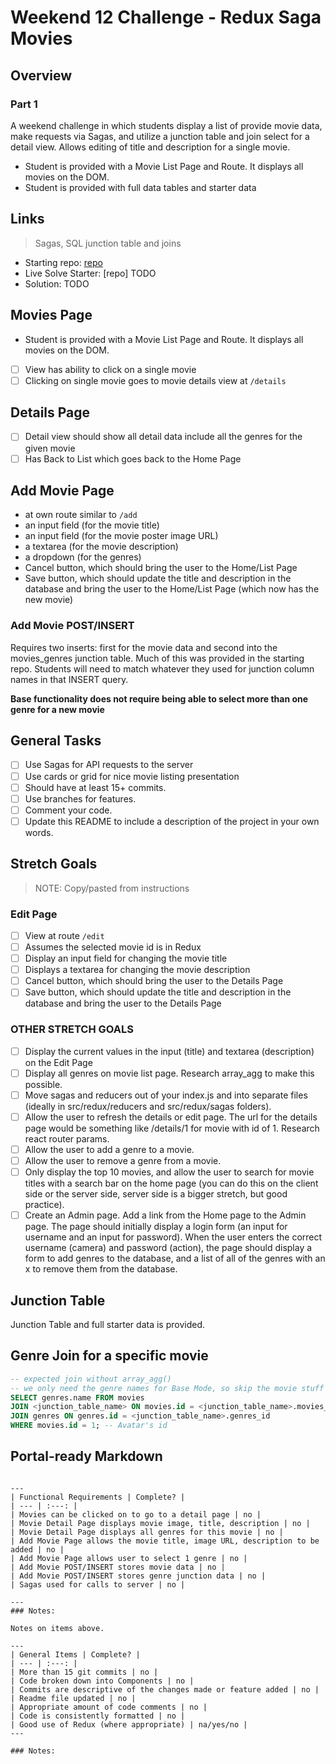 # Weekend 12 Challenge - Redux Saga Movies

## Overview

### Part 1

A weekend challenge in which students display a list of provide movie data, make requests via Sagas, and utilize a junction table and join select for a detail view. Allows editing of title and description for a single movie.

- Student is provided with a Movie List Page and Route. It displays all movies on the DOM.
- Student is provided with full data tables and starter data

## Links

> Sagas, SQL junction table and joins

- Starting repo: [repo](https://github.com/PrimeAcademy/weekend-movie-sagas)
- Live Solve Starter: [repo] TODO
- Solution: TODO
    

## Movies Page

- Student is provided with a Movie List Page and Route. It displays all movies on the DOM.
- [ ] View has ability to click on a single movie
- [ ] Clicking on single movie goes to movie details view at `/details`

## Details Page

- [ ] Detail view should show all detail data include all the genres for the given movie
- [ ] Has Back to List which goes back to the Home Page

## Add Movie Page

- at own route similar to `/add`
- an input field (for the movie title)
- an input field (for the movie poster image URL)
- a textarea (for the movie description)
- a dropdown (for the genres)
- Cancel button, which should bring the user to the Home/List Page
- Save button, which should update the title and description in the database and bring the user to the Home/List Page (which now has the new movie)

### Add Movie POST/INSERT

Requires two inserts: first for the movie data and second into the movies_genres junction table. Much of this was provided in the starting repo. Students will need to match whatever they used for junction column names in that INSERT query.

**Base functionality does not require being able to select more than one genre for a new movie**



## General Tasks

- [ ] Use Sagas for API requests to the server
- [ ] Use cards or grid for nice movie listing presentation
- [ ] Should have at least 15+ commits. 
- [ ] Use branches for features.
- [ ] Comment your code.
- [ ] Update this README to include a description of the project in your own words.

## Stretch Goals

> NOTE: Copy/pasted from instructions


### Edit Page

- [ ] View at route `/edit`
- [ ] Assumes the selected movie id is in Redux
- [ ] Display an input field for changing the movie title
- [ ] Displays a textarea for changing the movie description
- [ ] Cancel button, which should bring the user to the Details Page
- [ ] Save button, which should update the title and description in the database and bring the user to the Details Page

### OTHER STRETCH GOALS
- [ ] Display the current values in the input (title) and textarea (description) on the Edit Page
- [ ] Display all genres on movie list page. Research array_agg to make this possible.
- [ ] Move sagas and reducers out of your index.js and into separate files (ideally in src/redux/reducers and src/redux/sagas folders).
- [ ] Allow the user to refresh the details or edit page. The url for the details page would be something like /details/1 for movie with id of 1. Research react router params.
- [ ] Allow the user to add a genre to a movie.
- [ ] Allow the user to remove a genre from a movie.
- [ ] Only display the top 10 movies, and allow the user to search for movie titles with a search bar on the home page (you can do this on the client side or the server side, server side is a bigger stretch, but good practice).
- [ ] Create an Admin page. Add a link from the Home page to the Admin page. The page should initially display a login form (an input for username and an input for password). When the user enters the correct username (camera) and password (action), the page should display a form to add genres to the database, and a list of all of the genres with an x to remove them from the database. 

## Junction Table

Junction Table and full starter data is provided.


## Genre Join for a specific movie

```sql
-- expected join without array_agg()
-- we only need the genre names for Base Mode, so skip the movie stuff
SELECT genres.name FROM movies
JOIN <junction_table_name> ON movies.id = <junction_table_name>.movies_id
JOIN genres ON genres.id = <junction_table_name>.genres_id
WHERE movies.id = 1; -- Avatar's id
```


## Portal-ready Markdown

```

---
| Functional Requirements | Complete? |
| --- | :---: |
| Movies can be clicked on to go to a detail page | no |
| Movie Detail Page displays movie image, title, description | no |
| Movie Detail Page displays all genres for this movie | no |
| Add Movie Page allows the movie title, image URL, description to be added | no |
| Add Movie Page allows user to select 1 genre | no |
| Add Movie POST/INSERT stores movie data | no |
| Add Movie POST/INSERT stores genre junction data | no |
| Sagas used for calls to server | no |

---
### Notes:

Notes on items above.

---
| General Items | Complete? |
| --- | :---: |
| More than 15 git commits | no |
| Code broken down into Components | no |
| Commits are descriptive of the changes made or feature added | no |
| Readme file updated | no |
| Appropriate amount of code comments | no |
| Code is consistently formatted | no |
| Good use of Redux (where appropriate) | na/yes/no |
---

### Notes:



```
